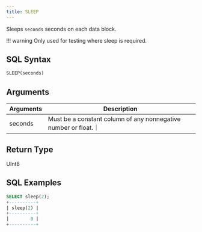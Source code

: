 ```yaml
---
title: SLEEP
---
```


Sleeps `seconds` seconds on each data block.

!!! warning 
    Only used for testing where sleep is required.


## SQL Syntax

```sql
SLEEP(seconds)
```

## Arguments

| Arguments   | Description |
| ----------- | ----------- |
| seconds  | Must be a constant column of any nonnegative number or float.｜

## Return Type

UInt8

## SQL Examples

```sql
SELECT sleep(2);
+----------+
| sleep(2) |
+----------+
|        0 |
+----------+
```
